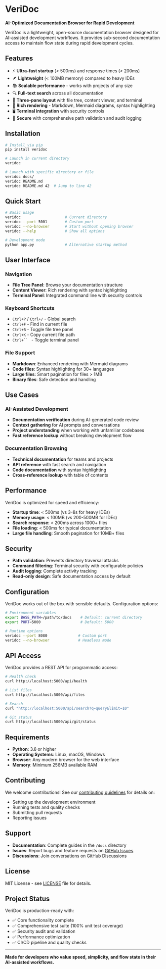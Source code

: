 # VeriDoc

**AI-Optimized Documentation Browser for Rapid Development**

VeriDoc is a lightweight, open-source documentation browser designed for AI-assisted development workflows. It provides sub-second documentation access to maintain flow state during rapid development cycles.

## Features

- ⚡ **Ultra-fast startup** (< 500ms) and response times (< 200ms)
- 🪶 **Lightweight** (< 100MB memory) compared to heavy IDEs
- 📚 **Scalable performance** - works with projects of any size
- 🔍 **Full-text search** across all documentation
- 📱 **Three-pane layout** with file tree, content viewer, and terminal
- 🎨 **Rich rendering** - Markdown, Mermaid diagrams, syntax highlighting
- 🖥️ **Terminal integration** with security controls
- 🔐 **Secure** with comprehensive path validation and audit logging

## Installation

```bash
# Install via pip
pip install veridoc

# Launch in current directory
veridoc

# Launch with specific directory or file
veridoc docs/
veridoc README.md
veridoc README.md 42  # Jump to line 42
```

## Quick Start

```bash
# Basic usage
veridoc                    # Current directory
veridoc --port 5001        # Custom port
veridoc --no-browser       # Start without opening browser
veridoc --help             # Show all options

# Development mode
python app.py              # Alternative startup method
```

## User Interface

### Navigation
- **File Tree Panel**: Browse your documentation structure
- **Content Viewer**: Rich rendering with syntax highlighting
- **Terminal Panel**: Integrated command line with security controls

### Keyboard Shortcuts
- `Ctrl+P` / `Ctrl+/` - Global search
- `Ctrl+F` - Find in current file
- `Ctrl+B` - Toggle file tree panel
- `Ctrl+K` - Copy current file path
- `Ctrl+`` ` - Toggle terminal panel

### File Support
- **Markdown**: Enhanced rendering with Mermaid diagrams
- **Code files**: Syntax highlighting for 30+ languages
- **Large files**: Smart pagination for files > 1MB
- **Binary files**: Safe detection and handling

## Use Cases

### AI-Assisted Development
- **Documentation verification** during AI-generated code review
- **Context gathering** for AI prompts and conversations
- **Project understanding** when working with unfamiliar codebases
- **Fast reference lookup** without breaking development flow

### Documentation Browsing
- **Technical documentation** for teams and projects
- **API reference** with fast search and navigation
- **Code documentation** with syntax highlighting
- **Cross-reference lookup** with table of contents

## Performance

VeriDoc is optimized for speed and efficiency:

- **Startup time**: < 500ms (vs 3-8s for heavy IDEs)
- **Memory usage**: < 100MB (vs 200-500MB for IDEs)
- **Search response**: < 200ms across 1000+ files
- **File loading**: < 500ms for typical documentation
- **Large file handling**: Smooth pagination for 10MB+ files

## Security

- **Path validation**: Prevents directory traversal attacks
- **Command filtering**: Terminal security with configurable policies
- **Audit logging**: Complete activity tracking
- **Read-only design**: Safe documentation access by default

## Configuration

VeriDoc works out of the box with sensible defaults. Configuration options:

```bash
# Environment variables
export BASE_PATH=/path/to/docs    # Default: current directory
export PORT=5000                  # Default: 5000

# Runtime options
veridoc --port 8080              # Custom port
veridoc --no-browser             # Headless mode
```

## API Access

VeriDoc provides a REST API for programmatic access:

```bash
# Health check
curl http://localhost:5000/api/health

# List files
curl http://localhost:5000/api/files

# Search
curl "http://localhost:5000/api/search?q=query&limit=10"

# Git status
curl http://localhost:5000/api/git/status
```

## Requirements

- **Python**: 3.8 or higher
- **Operating Systems**: Linux, macOS, Windows
- **Browser**: Any modern browser for the web interface
- **Memory**: Minimum 256MB available RAM

## Contributing

We welcome contributions! See our [contributing guidelines](CONTRIBUTING.md) for details on:

- Setting up the development environment
- Running tests and quality checks
- Submitting pull requests
- Reporting issues

## Support

- **Documentation**: Complete guides in the `/docs` directory
- **Issues**: Report bugs and feature requests on [GitHub Issues](https://github.com/benny-bc-huang/veridoc/issues)
- **Discussions**: Join conversations on GitHub Discussions

## License

MIT License - see [LICENSE](LICENSE) file for details.

## Project Status

VeriDoc is production-ready with:
- ✅ Core functionality complete
- ✅ Comprehensive test suite (100% unit test coverage)
- ✅ Security audit and validation
- ✅ Performance optimization
- ✅ CI/CD pipeline and quality checks

---

**Made for developers who value speed, simplicity, and flow state in their AI-assisted workflows.**